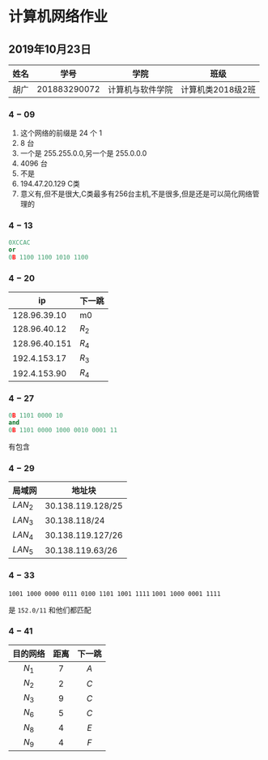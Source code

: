 # 计算机网络作业

## 2019年10月23日

|姓名|学号|学院|班级|
|---|---|---|---|
|胡广|201883290072|计算机与软件学院|计算机类2018级2班|

### $4-09$

1. 这个网络的前缀是 24 个 1
2. 8 台
3. 一个是 255.255.0.0,另一个是 255.0.0.0
3. 4096 台
4. 不是
5. 194.47.20.129 C类
6. 意义有,但不是很大,C类最多有256台主机,不是很多,但是还是可以简化网络管理的

### $4-13$

```cpp
0XCCAC
or
0B 1100 1100 1010 1100
```

### $4-20$

|ip|下一跳|
|---|---|
|128.96.39.10|m0|
|128.96.40.12|$R_2$|
|128.96.40.151|$R_4$|
|192.4.153.17|$R_3$|
|192.4.153.90|$R_4$|

### $4-27$
```cpp
0B 1101 0000 10
and
0B 1101 0000 1000 0010 0001 11
```
有包含

### $4-29$

|局域网|地址块|
|---|---|
|$LAN_2$|30.138.119.128/25|
|$LAN_3$|30.138.118/24|
|$LAN_4$|30.138.119.127/26|
|$LAN_5$|30.138.119.63/26|

### $4-33$

`1001 1000 0000 0111 0100 1101 1001 1111`
`1001 1000 0001 1111`

是
`152.0/11`
和他们都匹配

### $4-41$

|目的网络|距离|下一跳|
|:-:|:-:|:-:|
|$N_1$|$7$|$A$|
|$N_2$|$2$|$C$|
|$N_3$|$9$|$C$|
|$N_6$|$5$|$C$|
|$N_8$|$4$|$E$|
|$N_9$|$4$|$F$|
